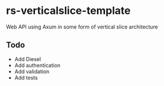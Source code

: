 # rs-verticalslice-template

Web API using Axum in some form of vertical slice architecture 

## Todo
 - Add Diesel
 - Add authentication
 - Add validation
 - Add tests